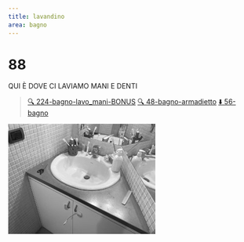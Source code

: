 ```yaml
---
title: lavandino
area: bagno
---
```

# 88
QUI È DOVE CI LAVIAMO MANI E DENTI

> [🔍 224-bagno-lavo_mani-BONUS](224-bagno-lavo_mani-BONUS.md)
> [🔍 48-bagno-armadietto](48-bagno-armadietto.md)
> [⬇️ 56-bagno](56-bagno.md)

![foto_139](../_assets/preview/foto_139.jpg)